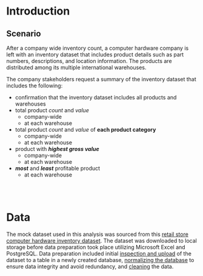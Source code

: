 # Introduction
## Scenario
After a company wide inventory count, a computer hardware company is left with an inventory dataset that includes product details such as part numbers, descriptions, and location information.  The products are distributed among its multiple international warehouses.

The company stakeholders request a summary of the inventory dataset that includes the following:

* confirmation that the inventory dataset includes all products and warehouses
* total product *count* and *value*
	* company-wide
	* at each warehouse
* total product *count* and *value* of **each product category**
	* company-wide
	* at each warehouse
* product with **_highest gross value_**
	* company-wide
	* at each warehouse
* **_most_** and **_least_** profitable product
	* at each warehouse

<br><br>


# Data 
The mock dataset used in this analysis was sourced from this [retail store computer hardware inventory dataset](https://www.kaggle.com/datasets/ivanchvez/hardwarestore?select=hardwareStore.csv). The dataset was downloaded to local storage before data preparation took place utilizing Microsoft Excel and PostgreSQL. Data preparation included initial [inspection and upload](/hardware_store/data_prep.md#preparation) of the dataset to a table in a newly created database, [normalizing the database](/hardware_store/data_prep.md#normalization) to ensure data integrity and avoid redundancy, and [cleaning](/hardware_store/data_prep.md#cleaning) the data.

<!-- perform analysis using sql -->



<!-- create interactive dashboard w/ tableau -->
